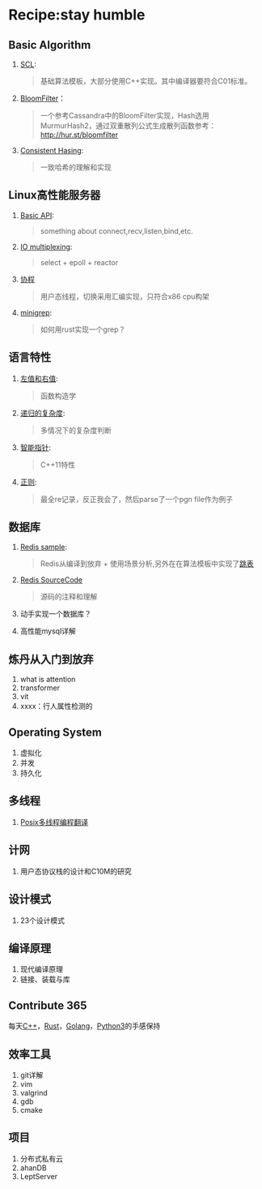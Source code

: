 # Recipe:stay humble
## Basic Algorithm

1. [SCL](XJBX/SCL):

   > 基础算法模板，大部分使用C++实现。其中编译器要符合C01标准。

2. [BloomFilter](XJBX/Bloomfilter)：

   > 一个参考Cassandra中的BloomFilter实现，Hash选用MurmurHash2，通过双重散列公式生成散列函数参考：http://hur.st/bloomfilter

3. [Consistent Hasing](XJBX/Server/consistentHashing/README.md):

   > 一致哈希的理解和实现

## Linux高性能服务器

1. [Basic API](XJBX/Server/basicAPI):

   > something about connect,recv,listen,bind,etc.

2. [IO multiplexing](XJBX/Server/IOMultiplexing):

   > select + epoll + reactor

3. [协程]()

   > 用户态线程，切换采用汇编实现，只符合x86 cpu构架

4. [minigrep](XJBX/Server/minigrep/):

   > 如何用rust实现一个grep？

## 语言特性

1. [左值和右值](/XJBX/LingChar/LRValue/README.md):

   > 函数构造学

2. [递归的复杂度](/XJBX/LingChar/Recursion/recursion.h):

   > 多情况下的复杂度判断

3. [智能指针](XJBX/LingChar/smartPointer/README.md):

   > C++11特性

4. [正则](XJBX/Regexr/README.md):

   > 最全re记录，反正我会了，然后parse了一个pgn file作为例子

## 数据库

1. [Redis sample](XJBX/Server/redis/HowtoUse/README.md):

   > Redis从编译到放弃 + 使用场景分析,另外在在算法模板中实现了[跳表](/XJBX/SCL/Datastruct/)
   
2. [Redis SourceCode](./XJBX/Server/redis/SourceCodeStudy/README.md)

   > 源码的注释和理解

3. 动手实现一个数据库？ 

4. 高性能mysql详解

## 炼丹从入门到放弃

1. what is attention
2. transformer
3. vit
4. xxxx：行人属性检测的

## Operating System

1. 虚拟化
2. 并发
3. 持久化

## 多线程

1. [Posix多线程编程翻译](XJBX/Server/PosixThreadsProgramming/README.md)

## 计网

1. 用户态协议栈的设计和C10M的研究

## 设计模式

1. 23个设计模式

## 编译原理

1. 现代编译原理
2. 链接、装载与库

## Contribute 365

每天[C++](/Solution/)，[Rust](/Solution/)，[Golang](/Solution/)，[Python3](/Solution/)的手感保持

## 效率工具

1. git详解
2. vim
3. valgrind
4. gdb
5. cmake

## 项目

1. 分布式私有云
2. ahanDB
3. LeptServer

